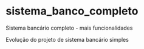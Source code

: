 # sistema_banco_completo
Sistema bancário completo - mais funcionalidades

Evolução do projeto de sistema bancário simples
